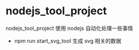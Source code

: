 # nodejs_tool_project
nodejs_tool_project 使用 nodejs 自动化处理一些事情

- npm run start_svg_tool
生成 svg 相关的数据


